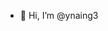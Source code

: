 - 👋 Hi, I’m @ynaing3


<!---
ynaing3/ynaing3 is a ✨ special ✨ repository because its `README.md` (this file) appears on your GitHub profile.
You can click the Preview link to take a look at your changes.
--->
